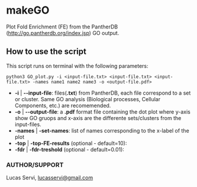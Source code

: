 makeGO
==========

Plot Fold Enrichment (FE) from the PantherDB (http://go.pantherdb.org/index.jsp) GO output.

## How to use the script

This script runs on terminal with the following parameters:
```
python3 GO_plot.py -i <input-file.txt> <input-file.txt> <input-file.txt> -names name1 name2 name3 -o <output-file.pdf>
```

- **-i**  | **--input-file**:  files(**.txt**) from PantherDB, each file correspond to a set or cluster. Same GO analysis (Biological processes, Cellular Components, etc.) are recomemended.
- **-o**  | **--output-file**: a **.pdf** format file containing the dot plot where y-axis show GO gruops and x-axis are the differente sets/clusters from the input-files.
- **-names** | **-set-names**: list of names corresponding to the x-label of the plot
- **-top** | **-top-FE-results** (optional - default=10):
- **-fdr** | **-fdr-treshold** (optional - default=0.01):


### AUTHOR/SUPPORT

Lucas Servi, lucasservi@gmail.com </br>



